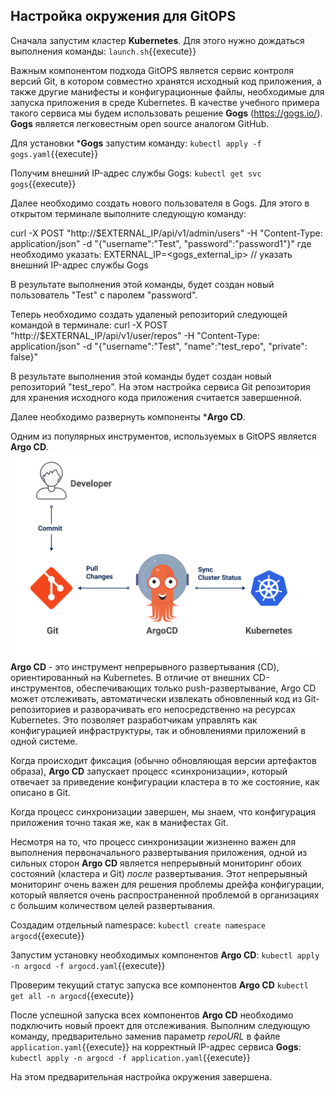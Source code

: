 ## Настройка окружения для GitOPS
Сначала запустим кластер **Kubernetes**. Для этого нужно дождаться выполнения команды:
`launch.sh`{{execute}}

Важным компонентом подхода GitOPS является сервис контроля версий Git, в котором совместно хранятся исходный код приложения, а также другие манифесты и конфигурационные файлы, необходимые для запуска приложения в среде Kubernetes. В качестве учебного примера такого сервиса мы будем использовать решение **Gogs** (https://gogs.io/). **Gogs** является легковестным open source аналогом GitHub.  

Для установки ***Gogs** запустим команду:
`kubectl apply -f gogs.yaml`{{execute}}  

Получим внешний IP-адрес службы Gogs:
`kubectl get svc gogs`{{execute}}

Далее необходимо создать нового пользователя в Gogs. Для этого в открытом терминале выполните следующую команду:

curl -X POST "http://$EXTERNAL_IP/api/v1/admin/users" -H "Content-Type: application/json" -d "{\"username\":\"Test\", \"password\":\"password1\"}"
где необходимо указать:
EXTERNAL_IP=<gogs_external_ip> // указать внешний IP-адрес службы Gogs

В результате выполнения этой команды, будет создан новый пользователь "Test" с паролем "password". 

Теперь необходимо создать удаленый репозиторий следующей командой в терминале:
curl -X POST "http://$EXTERNAL_IP/api/v1/user/repos" -H "Content-Type: application/json" -d "{\"username\":\"Test\", \"name\":\"test_repo\", \"private\": false}"

В результате выполнения этой команды будет создан новый репозиторий "test_repo".
На этом настройка сервиса Git репозитория для хранения исходного кода приложения считается завершенной.

Далее необходимо развернуть компоненты ***Argo CD**.

Одним из популярных инструментов, используемых в GitOPS является **Argo CD**.
![ArgoCD](./assets/gitops2.png)
**Argo CD** - это инструмент непрерывного развертывания (CD), ориентированный на Kubernetes. В отличие от внешних CD-инструментов, обеспечивающих только push-развертывание, Argo CD может отслеживать, автоматически извлекать обновленный код из Git-репозиториев и разворачивать его непосредственно на ресурсах Kubernetes. Это позволяет разработчикам управлять как конфигурацией инфраструктуры, так и обновлениями приложений в одной системе.

Когда происходит фиксация (обычно обновляющая версии артефактов образа), **Argo CD** запускает процесс «синхронизации», который отвечает за приведение конфигурации кластера в то же состояние, как описано в Git.

Когда процесс синхронизации завершен, мы знаем, что конфигурация приложения точно такая же, как в манифестах Git.

Несмотря на то, что процесс синхронизации жизненно важен для выполнения первоначального развертывания приложения, одной из сильных сторон **Argo CD** является непрерывный мониторинг обоих состояний (кластера и Git) *после* развертывания. Этот непрерывный мониторинг очень важен для решения проблемы дрейфа конфигурации, который является очень распространенной проблемой в организациях с большим количеством целей развертывания.

Создадим отдельный namespace:
`kubectl create namespace argocd`{{execute}}

Запустим установку необходимых компонентов **Argo СD**:
`kubectl apply -n argocd -f argocd.yaml`{{execute}}

Проверим текущий статус запуска все компонентов **Argo CD**
`kubectl get all -n argocd`{{execute}}

После успешной запуска всех компонентов **Argo CD** необходимо подключить новый проект для отслеживания. Выполним следующую команду, предварительно заменив параметр *repoURL* в файле `application.yaml`{{execute}} на корректный IP-адрес сервиса **Gogs**:
`kubectl apply -n argocd -f application.yaml`{{execute}}

На этом предварительная настройка окружения завершена.






